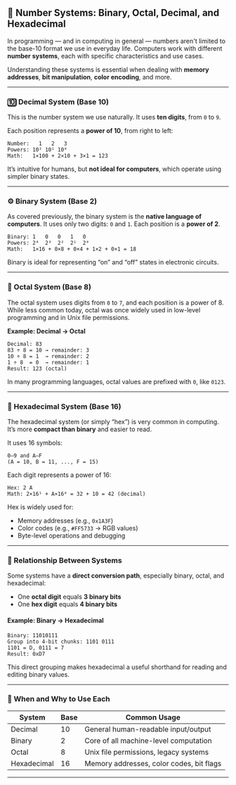 ## 🔢 Number Systems: Binary, Octal, Decimal, and Hexadecimal

In programming — and in computing in general — numbers aren't limited to the base-10 format we use in everyday life. Computers work with different **number systems**, each with specific characteristics and use cases.

Understanding these systems is essential when dealing with **memory addresses**, **bit manipulation**, **color encoding**, and more.

---

### 🔟 Decimal System (Base 10)

This is the number system we use naturally. It uses **ten digits**, from `0` to `9`.

Each position represents a **power of 10**, from right to left:

```
Number:   1   2   3  
Powers: 10² 10¹ 10⁰  
Math:   1×100 + 2×10 + 3×1 = 123
```

It’s intuitive for humans, but **not ideal for computers**, which operate using simpler binary states.

---

### ⚙️ Binary System (Base 2)

As covered previously, the binary system is the **native language of computers**. It uses only two digits: `0` and `1`. Each position is a **power of 2**.

```
Binary: 1   0   0   1   0  
Powers: 2⁴  2³  2²  2¹  2⁰  
Math:   1×16 + 0×8 + 0×4 + 1×2 + 0×1 = 18
```

Binary is ideal for representing “on” and “off” states in electronic circuits.

---

### 🧮 Octal System (Base 8)

The octal system uses digits from `0` to `7`, and each position is a power of 8. While less common today, octal was once widely used in low-level programming and in Unix file permissions.

**Example: Decimal → Octal**

```
Decimal: 83  
83 ÷ 8 = 10 → remainder: 3  
10 ÷ 8 = 1  → remainder: 2  
1 ÷ 8  = 0  → remainder: 1  
Result: 123 (octal)
```

In many programming languages, octal values are prefixed with `0`, like `0123`.

---

### 🧪 Hexadecimal System (Base 16)

The hexadecimal system (or simply “hex”) is very common in computing. It’s more **compact than binary** and easier to read.

It uses 16 symbols:

```
0–9 and A–F  
(A = 10, B = 11, ..., F = 15)
```

Each digit represents a power of 16:

```
Hex: 2 A  
Math: 2×16¹ + A×16⁰ = 32 + 10 = 42 (decimal)
```

Hex is widely used for:

- Memory addresses (e.g., `0x1A3F`)  
- Color codes (e.g., `#FF5733` → RGB values)  
- Byte-level operations and debugging

---

### 🔁 Relationship Between Systems

Some systems have a **direct conversion path**, especially binary, octal, and hexadecimal:

- One **octal digit** equals **3 binary bits**
- One **hex digit** equals **4 binary bits**

#### Example: Binary → Hexadecimal

```
Binary: 11010111  
Group into 4-bit chunks: 1101 0111  
1101 = D, 0111 = 7  
Result: 0xD7
```

This direct grouping makes hexadecimal a useful shorthand for reading and editing binary values.

---

### 🧩 When and Why to Use Each

| System      | Base | Common Usage                          |
|-------------|------|----------------------------------------|
| Decimal     | 10   | General human-readable input/output    |
| Binary      | 2    | Core of all machine-level computation  |
| Octal       | 8    | Unix file permissions, legacy systems  |
| Hexadecimal | 16   | Memory addresses, color codes, bit flags |

---
